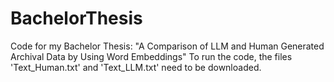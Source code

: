 # BachelorThesis
Code for my Bachelor Thesis: "A Comparison of LLM and Human Generated Archival Data by Using Word Embeddings"
To run the code, the files 'Text_Human.txt' and 'Text_LLM.txt' need to be downloaded.
